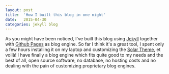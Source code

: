 ```yaml
---
layout: post
title:  'How I built this blog in one night'
date:   2015-04-30
categories: jekyll blog
---
```

As you might have been noticed, I've built this blog using [Jekyll](http://jekyllrb.com/)
together with [Github Pages](http://pages.github.com/) as blog engine. So far I think
it's a great tool, I spent only a few hours installing it on my laptop and customizing
the [Solar Theme](http://mattvh.github.io/solar-theme-jekyll/), et voilà! I have finally
a blog engine which fits quite good to my needs and the best of all, open source software,
no database, no hosting costs and no dealing with the pain of customizing proprietary blog engines.
